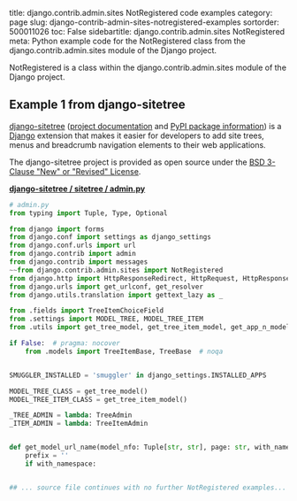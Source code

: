 title: django.contrib.admin.sites NotRegistered code examples
category: page
slug: django-contrib-admin-sites-notregistered-examples
sortorder: 500011026
toc: False
sidebartitle: django.contrib.admin.sites NotRegistered
meta: Python example code for the NotRegistered class from the django.contrib.admin.sites module of the Django project.


NotRegistered is a class within the django.contrib.admin.sites module of the Django project.


## Example 1 from django-sitetree
[django-sitetree](https://github.com/idlesign/django-sitetree)
([project documentation](https://django-sitetree.readthedocs.io/en/latest/)
and
[PyPI package information](https://pypi.org/project/django-sitetree/))
is a [Django](/django.html) extension that makes it easier for
developers to add site trees, menus and breadcrumb navigation elements
to their web applications.

The django-sitetree project is provided as open source under the
[BSD 3-Clause "New" or "Revised" License](https://github.com/idlesign/django-sitetree/blob/master/LICENSE).

[**django-sitetree / sitetree / admin.py**](https://github.com/idlesign/django-sitetree/blob/master/sitetree/./admin.py)

```python
# admin.py
from typing import Tuple, Type, Optional

from django import forms
from django.conf import settings as django_settings
from django.conf.urls import url
from django.contrib import admin
from django.contrib import messages
~~from django.contrib.admin.sites import NotRegistered
from django.http import HttpResponseRedirect, HttpRequest, HttpResponse
from django.urls import get_urlconf, get_resolver
from django.utils.translation import gettext_lazy as _

from .fields import TreeItemChoiceField
from .settings import MODEL_TREE, MODEL_TREE_ITEM
from .utils import get_tree_model, get_tree_item_model, get_app_n_model

if False:  # pragma: nocover
    from .models import TreeItemBase, TreeBase  # noqa


SMUGGLER_INSTALLED = 'smuggler' in django_settings.INSTALLED_APPS

MODEL_TREE_CLASS = get_tree_model()
MODEL_TREE_ITEM_CLASS = get_tree_item_model()

_TREE_ADMIN = lambda: TreeAdmin
_ITEM_ADMIN = lambda: TreeItemAdmin


def get_model_url_name(model_nfo: Tuple[str, str], page: str, with_namespace: bool = False) -> str:
    prefix = ''
    if with_namespace:


## ... source file continues with no further NotRegistered examples...

```

